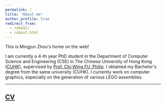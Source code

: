 ```yaml
---
permalink: /
title: "About me"
author_profile: true
redirect_from: 
  - /about/
  - /about.html
---
```


This is Mingjun Zhou's home on the web!

I am currently a 4-th year PhD student in the Department of Computer Science
and Engineering (CSE) in The Chinese University of Hong Kong
([CUHK](https://www.cuhk.edu.hk/chinese/index.html)), supervised by [Prof.
Chi-Wing FU, Philip](https://www.cse.cuhk.edu.hk/~cwfu/). I obtained my
Bachelor's degree from the same university (CUHK). I currently work on computer
graphics, especially on the generation of various LEGO assemblies.

---

## [CV](http://Zhmjharmgal.github.io/files/CV_mingjun.pdf)
